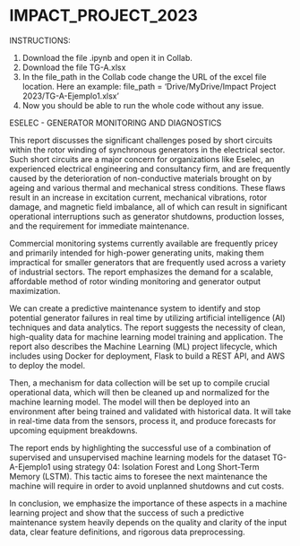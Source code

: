 # IMPACT_PROJECT_2023

INSTRUCTIONS:

1. Download the file .ipynb and open it in Collab.
2. Download the file TG-A.xlsx
3. In the file_path in the Collab code change the URL of the excel file location. Here an example:
                file_path = ‘Drive/MyDrive/Impact Project 2023/TG-A-Ejemplo1.xlsx’
4. Now you should be able to run the whole code without any issue.

ESELEC - GENERATOR MONITORING AND DIAGNOSTICS

This report discusses the significant challenges posed by short circuits within the rotor winding of synchronous generators in the electrical sector. Such short circuits are a major concern for organizations like Eselec, an experienced electrical engineering and consultancy firm, and are frequently caused by the deterioration of non-conductive materials brought on by ageing and various thermal and mechanical stress conditions. These flaws result in an increase in excitation current, mechanical vibrations, rotor damage, and magnetic field imbalance, all of which can result in significant operational interruptions such as generator shutdowns, production losses, and the requirement for immediate maintenance.

Commercial monitoring systems currently available are frequently pricey and primarily intended for high-power generating units, making them impractical for smaller generators that are frequently used across a variety of industrial sectors. The report emphasizes the demand for a scalable, affordable method of rotor winding monitoring and generator output maximization.

We can create a predictive maintenance system to identify and stop potential generator failures in real time by utilizing artificial intelligence (AI) techniques and data analytics. The report suggests the necessity of clean, high-quality data for machine learning model training and application. The report also describes the Machine Learning (ML) project lifecycle, which includes using Docker for deployment, Flask to build a REST API, and AWS to deploy the model.

Then, a mechanism for data collection will be set up to compile crucial operational data, which will then be cleaned up and normalized for the machine learning model. The model will then be deployed into an environment after being trained and validated with historical data. It will take in real-time data from the sensors, process it, and produce forecasts for upcoming equipment breakdowns.

The report ends by highlighting the successful use of a combination of supervised and unsupervised machine learning models for the dataset TG-A-Ejemplo1 using strategy 04: Isolation Forest and Long Short-Term Memory (LSTM). This tactic aims to foresee the next maintenance the machine will require in order to avoid unplanned shutdowns and cut costs.

In conclusion, we emphasize the importance of these aspects in a machine learning project and show that the success of such a predictive maintenance system heavily depends on the quality and clarity of the input data, clear feature definitions, and rigorous data preprocessing.
